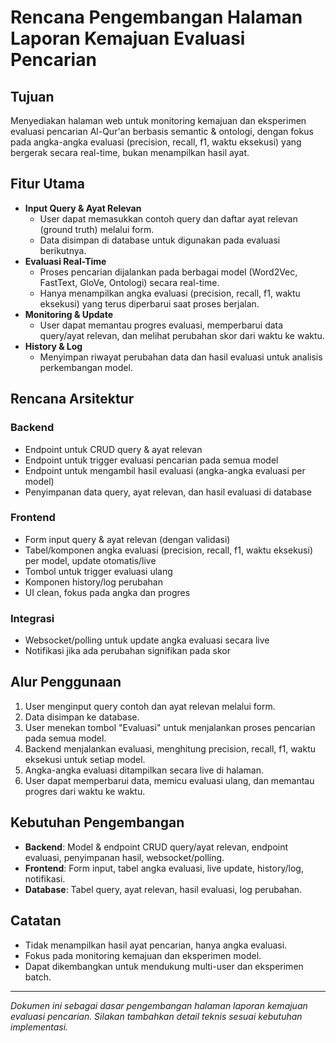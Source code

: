 # Rencana Pengembangan Halaman Laporan Kemajuan Evaluasi Pencarian

## Tujuan

Menyediakan halaman web untuk monitoring kemajuan dan eksperimen evaluasi pencarian Al-Qur'an berbasis semantic & ontologi, dengan fokus pada angka-angka evaluasi (precision, recall, f1, waktu eksekusi) yang bergerak secara real-time, bukan menampilkan hasil ayat.

## Fitur Utama

- **Input Query & Ayat Relevan**
  - User dapat memasukkan contoh query dan daftar ayat relevan (ground truth) melalui form.
  - Data disimpan di database untuk digunakan pada evaluasi berikutnya.
- **Evaluasi Real-Time**
  - Proses pencarian dijalankan pada berbagai model (Word2Vec, FastText, GloVe, Ontologi) secara real-time.
  - Hanya menampilkan angka evaluasi (precision, recall, f1, waktu eksekusi) yang terus diperbarui saat proses berjalan.
- **Monitoring & Update**
  - User dapat memantau progres evaluasi, memperbarui data query/ayat relevan, dan melihat perubahan skor dari waktu ke waktu.
- **History & Log**
  - Menyimpan riwayat perubahan data dan hasil evaluasi untuk analisis perkembangan model.

## Rencana Arsitektur

### Backend

- Endpoint untuk CRUD query & ayat relevan
- Endpoint untuk trigger evaluasi pencarian pada semua model
- Endpoint untuk mengambil hasil evaluasi (angka-angka evaluasi per model)
- Penyimpanan data query, ayat relevan, dan hasil evaluasi di database

### Frontend

- Form input query & ayat relevan (dengan validasi)
- Tabel/komponen angka evaluasi (precision, recall, f1, waktu eksekusi) per model, update otomatis/live
- Tombol untuk trigger evaluasi ulang
- Komponen history/log perubahan
- UI clean, fokus pada angka dan progres

### Integrasi

- Websocket/polling untuk update angka evaluasi secara live
- Notifikasi jika ada perubahan signifikan pada skor

## Alur Penggunaan

1. User menginput query contoh dan ayat relevan melalui form.
2. Data disimpan ke database.
3. User menekan tombol "Evaluasi" untuk menjalankan proses pencarian pada semua model.
4. Backend menjalankan evaluasi, menghitung precision, recall, f1, waktu eksekusi untuk setiap model.
5. Angka-angka evaluasi ditampilkan secara live di halaman.
6. User dapat memperbarui data, memicu evaluasi ulang, dan memantau progres dari waktu ke waktu.

## Kebutuhan Pengembangan

- **Backend**: Model & endpoint CRUD query/ayat relevan, endpoint evaluasi, penyimpanan hasil, websocket/polling.
- **Frontend**: Form input, tabel angka evaluasi, live update, history/log, notifikasi.
- **Database**: Tabel query, ayat relevan, hasil evaluasi, log perubahan.

## Catatan

- Tidak menampilkan hasil ayat pencarian, hanya angka evaluasi.
- Fokus pada monitoring kemajuan dan eksperimen model.
- Dapat dikembangkan untuk mendukung multi-user dan eksperimen batch.

---

_Dokumen ini sebagai dasar pengembangan halaman laporan kemajuan evaluasi pencarian. Silakan tambahkan detail teknis sesuai kebutuhan implementasi._
